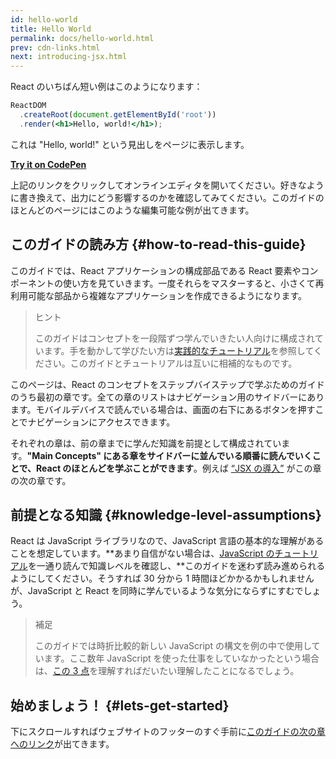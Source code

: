 ```yaml
---
id: hello-world
title: Hello World
permalink: docs/hello-world.html
prev: cdn-links.html
next: introducing-jsx.html
---
```


React のいちばん短い例はこのようになります：

```jsx
ReactDOM
  .createRoot(document.getElementById('root'))
  .render(<h1>Hello, world!</h1>);
```

これは "Hello, world!" という見出しをページに表示します。

**[Try it on CodePen](https://codepen.io/gaearon/pen/rrpgNB?editors=1010)**

上記のリンクをクリックしてオンラインエディタを開いてください。好きなように書き換えて、出力にどう影響するのかを確認してみてください。このガイドのほとんどのページにはこのような編集可能な例が出てきます。

<a id="how-to-read-this-guide"></a>
## このガイドの読み方 {#how-to-read-this-guide}

このガイドでは、React アプリケーションの構成部品である React 要素やコンポーネントの使い方を見ていきます。一度それらをマスターすると、小さくて再利用可能な部品から複雑なアプリケーションを作成できるようになります。

>ヒント
>
>このガイドはコンセプトを一段階ずつ学んでいきたい人向けに構成されています。手を動かして学びたい方は[実践的なチュートリアル](/tutorial/tutorial.html)を参照してください。このガイドとチュートリアルは互いに相補的なものです。

このページは、React のコンセプトをステップバイステップで学ぶためのガイドのうち最初の章です。全ての章のリストはナビゲーション用のサイドバーにあります。モバイルデバイスで読んでいる場合は、画面の右下にあるボタンを押すことでナビゲーションにアクセスできます。

それぞれの章は、前の章までに学んだ知識を前提として構成されています。**"Main Concepts" にある章をサイドバーに並んでいる順番に読んでいくことで、React のほとんどを学ぶことができます**。例えば [“JSX の導入”](/docs/introducing-jsx.html) がこの章の次の章です。

## 前提となる知識 {#knowledge-level-assumptions}

React は JavaScript ライブラリなので、JavaScript 言語の基本的な理解があることを想定しています。**あまり自信がない場合は、[JavaScript のチュートリアル](https://developer.mozilla.org/en-US/docs/Web/JavaScript/A_re-introduction_to_JavaScript)を一通り読んで知識レベルを確認し、**このガイドを迷わず読み進められるようにしてください。そうすれば 30 分から 1 時間ほどかかるかもしれませんが、JavaScript と React を同時に学んでいるような気分にならずにすむでしょう。

>補足
>
>このガイドでは時折比較的新しい JavaScript の構文を例の中で使用しています。ここ数年 JavaScript を使った仕事をしていなかったという場合は、[この 3 点](https://gist.github.com/gaearon/683e676101005de0add59e8bb345340c)を理解すればだいたい理解したことになるでしょう。

## 始めましょう！ {#lets-get-started}

下にスクロールすればウェブサイトのフッターのすぐ手前に[このガイドの次の章へのリンク](/docs/introducing-jsx.html)が出てきます。
